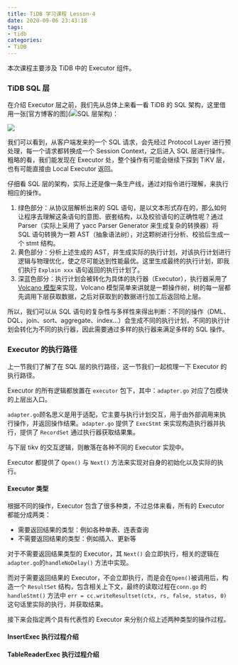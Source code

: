 ```yaml
---
title: TiDB 学习课程 Lesson-4
date: 2020-09-06 23:43:18
tags:
- tidb
categories:
- TiDB
---
```


本次课程主要涉及 TiDB 中的 Executor 组件。

### TiDB SQL 层

在介绍 Executor 层之前，我们先从总体上来看一看 TiDB 的 SQL 架构，这里借用一张[官方博客的图](![SQL 层架构](https://download.pingcap.com/images/blog-cn/tidb-source-code-reading-2/2.png))：

![](https://download.pingcap.com/images/blog-cn/tidb-source-code-reading-2/2.png)

我们可以看到，从客户端发来的一个 SQL 请求，会先经过 Protocol Layer 进行预处理，每一个请求都转换成一个 Session Context，之后进入 SQL 层进行操作。粗略的看，我们能发现在 Executor 处，整个操作有可能会继续下探到 TiKV 层，也有可能直接由 Local Executor 返回。

仔细看 SQL 层的架构，实际上还是像一条生产线，通过对指令进行理解，来执行相应的操作。

1. 绿色部分：从协议层解析出来的 SQL 语句，是以文本形式存在的，那么如何让程序去理解这条语句的意图、嵌套结构，以及校验语句的正确性呢？通过 Parser（实际上采用了 yacc Parser Generator 来生成复杂的转换器）将 SQL 语句转换为一颗 AST（抽象语法树），对这颗树进行分析、校验后生成一个 stmt 结构。
2. 黄色部分：分析上述生成的 AST，并生成实际的执行计划，对该执行计划进行逻辑与物理优化，使之尽可能达到性能最优。这里生成最终的执行计划，即我们执行 `Explain xxx` 语句返回的执行计划了。
3. 深蓝色部分：执行计划会被转化为具体的执行器（Executor），执行器采用了 [Volcano 模型](https://paperhub.s3.amazonaws.com/dace52a42c07f7f8348b08dc2b186061.pdf)来实现，Volcano 模型简单来讲就是一颗操作树，树的每一层都先调用下层获取数据，之后对获取到的数据进行加工后返回给上层。

所以，我们可以从 SQL 语句的复杂性与多样性来得出判断：不同的操作（DML、DQL、join、sort、aggregate、index...）会生成不同的执行计划，不同的执行计划会转化为不同的执行器，因此需要通过多样的执行器来满足多样的 SQL 操作。

### Executor 的执行路径

上一节我们了解了在 SQL 层的执行路径，这一节我们一起梳理一下 Executor 的执行路径。

Executor 的所有逻辑都放置在 `executor` 包下，其中：`adapter.go` 对应了包模块的上层出入口。

`adapter.go`顾名思义是用于适配，它主要与执行计划交互，用于由外部调用来执行操作，并返回操作结果。`adapter.go` 提供了 `ExecStmt` 来实现构造执行器并执行，提供了 `RecordSet` 通过执行器获取结果集。

与下层 tikv 的交互逻辑，则散落在各种不同的 Executor 实现中。

Executor 都提供了 `Open()` 与 `Next()` 方法来实现对自身的初始化以及实际的执行。

#### Executor 类型

根据不同的操作，Executor 包含了很多种类，不过总体来看，所有的 Executor 都能分成两类：

- 需要返回结果的类型：例如各种单表、连表查询
- 不需要返回结果的类型：例如插入、更新等

对于不需要返回结果类型的 Executor，其 `Next()` 会立即执行，相关的逻辑在`adapter.go`的`handleNoDelay()` 方法中实现。

而对于需要返回结果的 Executor，不会立即执行，而是会在`Open()`被调用后，构造一个 `ResultSet` 结构，包含相关上下文，最终的读取过程在`conn.go` 的 `handleStmt()` 方法中 `err = cc.writeResultset(ctx, rs, false, status, 0)` 这句话里实际的执行，并获取结果。

接下来会指定两个具有代表性的 Executor 来分别介绍上述两种类型的操作过程。

#### InsertExec 执行过程介绍

#### TableReaderExec 执行过程介绍